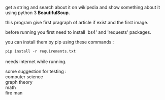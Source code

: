 get a string and search about it on wikipedia and show something about it using python 3 <strong>BeautifulSoup</strong>.

this program give first pragraph of article if exist and the first image.

before running you first need to install 'bs4' and 'requests' packages.

you can install them by pip using these commands : 

<code>pip install -r requirements.txt
</code>
<br><br>
needs internet while running.

some suggestion for testing :
<br>
computer science
<br>
graph theory
<br>
math
<br>
fire man
<br>
	

